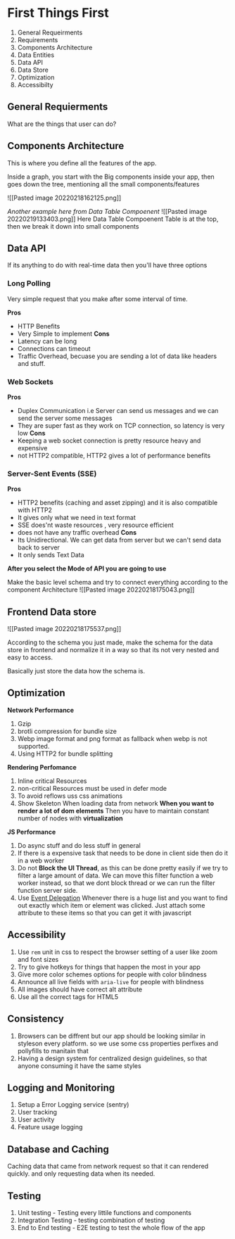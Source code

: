 # First Things First
1. General Requeirments
2.  Requirements
3. Components Architecture
4. Data Entities
5. Data API 
6. Data Store
7. Optimization
8. Accessibilty

## General Requierments
What are the things that user can do? 

## Components Architecture
This is where you define all the features of the app.

Inside a graph, you start with the Big components inside your app, then goes down the tree, mentioning all the small components/features

![[Pasted image 20220218162125.png]]

*Another example here from Data Table Compoenent*
![[Pasted image 20220219133403.png]]
Here Data Table Compoenent Table is at the top, then we break it down into small components


## Data API 
If its anything to do with real-time data then you'll have three options

### Long Polling
Very simple request that you make after some interval of time.

**Pros**
- HTTP Benefits
- Very Simple to implement
**Cons**
- Latency can be long
- Connections can timeout
- Traffic Overhead, becuase you are sending a lot of data like headers and stuff. 

### Web Sockets

**Pros**
- Duplex Communication i.e Server can send us messages and we can send the server some messages
- They are super fast as they work on TCP connection, so latency is very low
**Cons**
- Keeping a web socket connection is pretty resource heavy and expensive
- not HTTP2 compatible, HTTP2 gives a lot of performance benefits

### Server-Sent Events (SSE)

**Pros**
- HTTP2 benefits (caching and asset zipping) and it is also compatible with HTTP2
- It gives only what we need in text format
-  SSE does'nt waste resources , very resource efficient
- does not have any traffic overhead
**Cons**
- Its Unidirectional. We can get data from server but we can't send data back to server
- It only sends Text Data



 **After you select the Mode of API you are going to use**

 Make the basic level schema and try to connect everything according to the component Architecture
 ![[Pasted image 20220218175043.png]]


## Frontend Data store

![[Pasted image 20220218175537.png]]

According to the schema you just made, make the schema for the data store in frontend and normalize it in a way so that its not very nested and easy to access. 

Basically just store the data how the schema is.

## Optimization

**Network Performance**

1. Gzip
2. brotli compression for bundle size
3. Webp image format and png format as fallback when webp is not supported. 
4. Using HTTP2 for bundle splitting

**Rendering Perfomance**

1. Inline critical Resources
2. non-critical Resources must be used in defer mode
3. To avoid reflows uss css animations
4. Show Skeleton When loading data from network
**When you want to render a lot of dom elements** Then you have to maintain constant number of nodes with **virtualization**

**JS Performance**

1. Do async stuff and do less stuff in general
2. If there is a expensive task that needs to be done in client side then do it in a web worker
3. Do not **Block the UI Thread**, as this can be done pretty easily if we try to filter a large amount of data. We can move this filter function a web worker instead, so that we dont block thread or we can run the filter function server side.
4. Use [Event Delegation](obsidian://open?vault=MyVault&file=My%20brain%2FJavascript%20Course%20files%2FEvents) Whenever there is a huge list and you want to find out exactly which item or element was clicked. Just attach some attribute to these items so that you can get it with javascript

## Accessibility

1. Use `rem` unit in css to respect the browser setting of a user like zoom and font sizes
2. Try to give hotkeys for things that happen the most in your app
3. Give more color schemes options for people with color blindness
4. Announce all live fields with `aria-live` for people with blindness
5. All images should have correct alt attribute
6.  Use all the correct tags for HTML5

## Consistency 
1. Browsers can be diffrent but our app should be looking similar in styleson every platform. so we use some css properties perfixes and pollyfills to manitain that
2. Having a design system for centralized design guidelines, so that anyone consuming it have the same styles 

## Logging and Monitoring
1. Setup a Error Logging service (sentry)
2. User tracking
3. User activity
4. Feature usage logging

## Database and Caching
Caching data that came from network request so that it can rendered quickly. and only requesting data when its needed.

## Testing

1. Unit testing - Testing every littile functions and components
2. Integration Testing - testing combination of testing
3. End to End testing - E2E testing to test the whole flow of the app